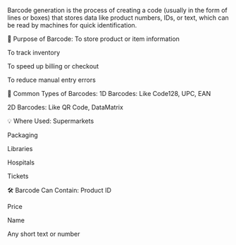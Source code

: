 Barcode generation is the process of creating a code (usually in the form of lines or boxes) that stores data like product numbers, IDs, or text, which can be read by machines for quick identification.

🎯 Purpose of Barcode:
To store product or item information

To track inventory

To speed up billing or checkout

To reduce manual entry errors

📌 Common Types of Barcodes:
1D Barcodes: Like Code128, UPC, EAN

2D Barcodes: Like QR Code, DataMatrix

💡 Where Used:
Supermarkets

Packaging

Libraries

Hospitals

Tickets

🛠️ Barcode Can Contain:
Product ID

Price

Name

Any short text or number
